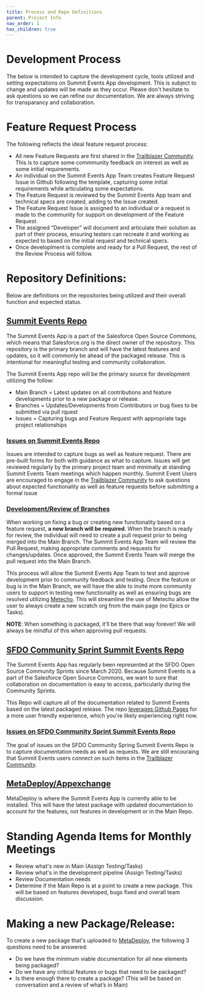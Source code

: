 ```yaml
---
title: Process and Repo Definitions
parent: Project Info
nav_order: 1
has_children: true
---
```


# Development Process

The below is intended to capture the development cycle, tools utilized and setting expectations on Summit Events App development. This is subject to change and updates will be made as they occur. Please don't hesitate to ask questions so we can refine our documentation. We are always striving for transparancy and collaboration.

# Feature Request Process
The following reflects the ideal feature request process:
- All new Feature Requests are first shared in the [Trailblazer Community](https://trailhead.salesforce.com/trailblazer-community/groups/0F94S000000kHi2SAE). This is to capture some commmunity feedback on interest as well as some initial requirements.
- An individual on the Summit Events App Team creates Feature Request Issue in Github following the template, capturing some initial requirements while articulating some expectations.
- The Feature Request is reviewed by the Summit Events App team and technical specs are created, adding to the Issue created.
- The Feature Request Issue is assigned to an individual or a request is made to the community for support on development of the Feature Request.
- The assigned “Developer” will document and articulate their solution as part of their process, ensuring testers can recreate it and working as expected to based on the initial request and technical specs.
- Once developlment is complete and ready for a Pull Request, the rest of the Review Process will follow.

# Repository Definitions:

Below are definitions on the repositories being utilized and their overall function and expected status.

## [Summit Events Repo](https://github.com/SFDO-Community/Summit-Events-App)
The Summit Events App is a part of the Salesforce Open Source Commons, which means that Salesforce.org is the direct owner of the repository. This repository is the primary branch and will have the latest features and updates, so it will commonly be ahead of the packaged release. This is intentional for meaningful testing and community collaboration.

The Summit Events App repo will be the primary source for development utilizing the follow:
- Main Branch = Latest updates on all contributions and feature developments prior to a new package or release.
- Branches = Updates/Developments from Contributors or bug fixes to be submitted via pull rquest
- Issues = Capturing bugs and Feature Request with appropriate tags project relationships

### [Issues on Summit Events Repo](https://github.com/SFDO-Community/Summit-Events-App/issues)
Issues are intended to capture bugs as well as feature request. There are pre-built forms for both with guidance as what to capture. Issues will get reviewed regularly by the primary project team and minimally at standing Summit Events Team meetings which happen monthly. Summit Event Users are encouraged to engage in the [Trailblazer Community](https://trailhead.salesforce.com/trailblazer-community/groups/0F94S000000kHi2SAE) to ask questions about expected functionality as well as feature requests before submitting a formal issue

### [Development/Review of Branches](https://github.com/SFDO-Community/Summit-Events-App/branches)

When working on fixing a bug or creating new functionality based on a feature request, **a new branch will be required**. When the branch is ready for review, the individual will need to create a pull request prior to being merged into the Main Branch. The Summit Events App Team will review the Pull Request, making appropriate comments and requests for changes/updates. Once approved, the Summit Events Team will merge the pull request into the Main Branch. 

This process will allow the Summit Events App Team to test and approve development prior to community feedback and testing. Once the feature or bug is in the Main Branch, we will have the able to invite more community users to support in testing new functionality as well as ensuring bugs are resolved utilizing [Metecho](https://metecho.herokuapp.com/projects). This will streamline the use of Metecho allow the user to always create a new scratch org from the main page (no Epics or Tasks).

**NOTE**: When something is packaged, it’ll be there that way forever! We will always be mindful of this when approving pull requests.


## [SFDO Community Sprint Summit Events Repo](https://github.com/SFDO-Community-Sprints/summit-events-app-documentation)
The Summit Events App has regularly been represented at the SFDO Open Source Community Sprints since March 2020. Because Summit Events is a part of the Salesforce Open Source Commons, we want to sure that collaboration on documentation is easy to access, particularly during the Community Sprints.

This Repo will capture all of the documentation related to Summit Events based on the latest packaged release. The repo [leverages Github Pages](https://sfdo-community-sprints.github.io/summit-events-app-documentation/) for a more user friendly experience, which you're likely experiencing right now.

### [Issues on SFDO Community Sprint Summit Events Repo](https://github.com/SFDO-Community-Sprints/summit-events-app-documentation/issues)
The goal of issues on the SFDO Community Spring Summit Events Repo is to capture documentation needs as well as requests. We are still encouraing that Summit Events users connect on such items in the [Trailblazer Community](https://trailhead.salesforce.com/trailblazer-community/groups/0F94S000000kHi2SAE).


## [MetaDeploy/Appexchange](https://install.salesforce.org/products/SummitEventsApp/latest)
MetaDeploy is where the Summit Events App is currently able to be installed. This will have the latest package with updated documentation to account for the features, not features in development or in the Main Repo.


# Standing Agenda Items for Monthly Meetings
- Review what's new in Main (Assign Testing/Tasks)
- Review what's in the development pipeline (Assign Testing/Tasks)
- Review Documentation needs
- Determine if the Main Repo is at a point to create a new package. This will be based on features developed, bugs fixed and overall team discussion.

# Making a new Package/Release:
To create a new package that's uploaded to [MetaDeploy](https://install.salesforce.org/products/SummitEventsApp/latest), the following 3 questions need to be answered:
- Do we have the minimum viable documentation for all new elements being packaged?
- Do we have any critical features or bugs that need to be packaged?
- Is there enough there to create a package? (This will be based on conversation and a review of what’s in Main)
